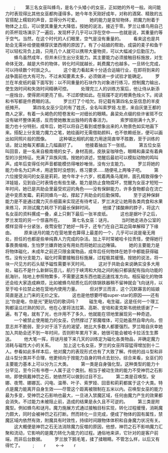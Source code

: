 　　;
　　第三名女巫叫蜂鸟，是名个头矮小的女巫，正如她的外号一般。询问能力时表现得比其他女巫都拘谨得多。她今年冬天刚好成年，对称的酒窝、精致的五官搭配上糯软的声音，显得分外可爱。
　　她的能力是变轻物体，把魔力附着于物体之上后，可以使其重量大大降低，按她的说法，接近于零。罗兰让蜂鸟用自己的茶杯现场演示了一遍后，发现杯子几乎可以浮在空中——也就是说，其重量约等于空气。当然，在这个时代的人们眼里，空气是没有重量的。
　　看来这也是共助会无需补给便能横穿灰堡西境的原因了。有了小姑娘的帮助，成袋的麦子和鱼干可以轻松背负上路，只用几个人就可以携带大量物资，可以大幅减少后勤压力。
　　蜂鸟虽然成年，但并未衍生出分支能力。其主要能力必须接触目标施放，对生命体无效，越是大件的物体，转化时间就越长，耗费魔力也越多。一旦转化完成，可以持续数个时辰之久。
　　这个能力看起来十分适合运输行业，在即将到来的战争面前也大有可为，不过未知要素太多，必须做进一步试验才能确定。
　　罗兰在羊皮纸的最下面写到：以不同重量的石块作为对象进行练习，控制魔力输出，使生效时间和失效时间精确可控。
　　处理完三人的训练方案后，他让侍从新添一座烛台，使得房间更亮了些。不过即使如此。在摇摆不定的橙黄色烛火下。阅读和书写都是件费眼的活。
　　罗兰打了个哈欠。将记载有第四名女巫信息的羊皮纸摊开。
　　第四名女巫少见的有了姓氏，全名叫索罗娅.左恩，来自灰堡王都的商人之家，有着一头褐色的短卷发和一对细长的眼睛。鼻梁处点缀的些许雀斑不仅没有破坏整体美感，反而使她散发出独特的青春活力。
　　索罗娅刚满十九岁，能力也十分特别，成年后，她可以将自己看到或想象出来的人物景色如实地画下来。搭配上分支能力魔力之笔，她绘画时无需借助颜料，也不依赖纸张，便可以画出如同照片般的图像。
　　这种堪比相机的能力用途简直举不胜数，至于训练的话，就让她每天都画上几幅画好了。
　　他接着抽出下一张纸。
　　第五位女巫叫回音，是一名来自极南境的女子，身材高挑，皮肤呈咖啡色，眼睛和鼻梁有着典型的沙民特征。充满了异族风情。按她的讲述，觉醒后最初可以模拟动物的鸣叫声。成年后变得任何声音都能模仿得唯妙唯俏，没有分支能力。
　　罗兰将她的能力命名为幻声术，用途暂时没想到，练习要求……随便吼上两嗓子吧。
　　第六位接受询问的女巫是莉莉，她今年才十六岁，梳着两条马尾辫，面孔精致得像个洋娃娃，见到自己时表情也有些生硬。能力是防止食物腐坏，觉醒为女巫才短短一年时间，她已是共助会里最受欢迎的角色——没有保鲜能力，许多食物都会在流亡途中变质发霉。莉莉同蜂鸟一起，撑起了共助会的后勤保障。
　　至于这种保鲜能力是不是通过魔力灭杀细菌来实现还有待考证，罗兰决定让她用各类肉食和水果来练习，并测试魔力耗尽下的最长保鲜时间。
　　他揉了揉酸麻的脖子，将这六名女巫的资料摞成一叠，桌上只剩下最后一张羊皮纸。
　　这也是据叶子之后，罗兰发现的另一个惊喜所在。
　　第七名女巫：谜月。
　　当时她走进办公室的模样显得十分紧张，夜莺安慰了她好一阵子，还专门在自己耳边简单解释了下缘由。
　　原来谜月的能力在营地里也算得上最差的一个，几乎可以说是毫无用处，担任的也都是些单纯靠人力完成的杂活。加上平时常被哈卡拉责怪，使得她行事畏畏缩缩，生怕罗兰嫌弃她没有用处而将她赶出边陲镇。
　　她的主要能力是将物体磁化，未成年之前还只限金属物品，成年后任何物体在她手中都能获得磁性。没有分支能力，磁化时需要接触目标施展，过程极其缓慢。按她的说法，将一块一尺见方的石头赋予磁性需要半天时间。
　　这对于共助会来说确实没多大用处，磁石不是什么新鲜玩意儿，航行于峡湾和大陆之间的船只都装配有指向功能的航海针。陆地上参照物繁多，不需要这类东西也能迅速找准方向。相反磁化的物体还会给大家造成麻烦，比如被蜂鸟轻质化后的铁锅铁器稍不留神就会飞向谜月，以至于哈卡拉禁止她在营地内使用力量。
　　但对罗兰而言，这个沉默寡言的姑娘简直是送上门来的无价之宝。
　　这也是他想要哼唱super-star的原因——还有比“你是电，你是光”更贴切的歌词吗？
　　磁生电，电生磁，这是任何一个理工狗都滚瓜烂熟的知识。他在心里将法拉第、高斯、安培和麦克斯韦统统感谢了一遍。有了电，就有了光，也许用不了多久，他就能在领地里展现另一种奇迹。
　　一个被禁止使用能力的女巫，仍然撑过了邪魔噬体，可见她虽然自卑内向，但意志并不脆弱，至少对于活下去的渴望，她比大多数人都要强烈。罗兰暗自庆幸她加入共助会还不到一年时间，否则积年累月下来，她很可能会被哈卡拉活生生葬送。
　　他大笔一挥，将谜月接下来几天的训练定为磁化各类物品，并确定魔力消耗与磁性大小的关系。
　　加上这七名女巫，罗兰的女巫阵容猛得增加到十二人。参看如此多样本后，他对魔力的表现形式也有了大致了解。传统的战斗型和非战斗型分类并不合理，他更倾向于按能力自身的特点去划分。综合来看，女巫们的主要能力基本上可以分为三大类。
　　第一类是自身强化型。这种类型的能力十分罕见，至今只有书卷一人属于这个类别。相当于被动生效的能力不受神罚之石影响，即使佩戴神罚之石，她依然可以做到过目不忘。
　　第二类是召唤型。安娜、夜莺、娜娜瓦、闪电、温蒂、叶子、索罗娅、回音和莉莉都属于这个大类。特点是魔力能离开自身生效——尽管这个距离被限制在五米以内。召唤型女巫的能力最为多变，受神罚之石影响也最大，一旦进入禁魔区域，任何由魔力产生的效果都会消失。不过能力未被阻止前，造成的结果是永久且不可逆的。
　　第三类是附魔型。例如蜂鸟和谜月。魔力施展方式通过接触目标实现，转化过程缓慢，消耗魔力颇大，同时会被神罚之石打断。然而转化一旦完成，便成了物体的固有属性，禁魔区域内依然有效，附魔具有时效性，持续时间跟物体体积和自身魔力状况有关。
　　这大概便是神罚之石无法消除魔力反噬的原因，他想，神罚之石不影响魔力汇聚和流动，它影响的是魔力转化为能力的过程。通俗地来讲，它针对的是客户前端，而非后台数据。
　　罗兰放下鹅毛笔，揉了揉眼睛。不管怎么样，以后又有得忙了。
　　;
　　r
　　←→
　　r